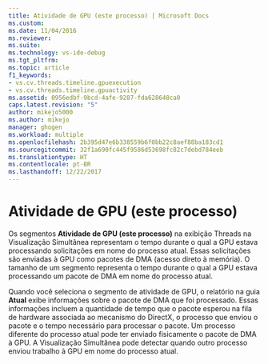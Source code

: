 ```yaml
---
title: Atividade de GPU (este processo) | Microsoft Docs
ms.custom: 
ms.date: 11/04/2016
ms.reviewer: 
ms.suite: 
ms.technology: vs-ide-debug
ms.tgt_pltfrm: 
ms.topic: article
f1_keywords:
- vs.cv.threads.timeline.gpuexecution
- vs.cv.threads.timeline.gpuactivity
ms.assetid: 0956edbf-9bcd-4afe-9287-fda628648ca0
caps.latest.revision: "5"
author: mikejo5000
ms.author: mikejo
manager: ghogen
ms.workload: multiple
ms.openlocfilehash: 2b395d47e6b338559b6f0bb22c8aef88ba183cd1
ms.sourcegitcommit: 32f1a690fc445f9586d53698fc82c7debd784eeb
ms.translationtype: HT
ms.contentlocale: pt-BR
ms.lasthandoff: 12/22/2017
---
```

# <a name="gpu-activity-this-process"></a>Atividade de GPU (este processo)
Os segmentos **Atividade de GPU (este processo)** na exibição Threads na Visualização Simultânea representam o tempo durante o qual a GPU estava processando solicitações em nome do processo atual. Essas solicitações são enviadas à GPU como pacotes de DMA (acesso direto à memória). O tamanho de um segmento representa o tempo durante o qual a GPU estava processando um pacote de DMA em nome do processo atual.  
  
 Quando você seleciona o segmento de atividade de GPU, o relatório na guia **Atual** exibe informações sobre o pacote de DMA que foi processado. Essas informações incluem a quantidade de tempo que o pacote esperou na fila de hardware associada ao mecanismo do DirectX, o processo que enviou o pacote e o tempo necessário para processar o pacote. Um processo diferente do processo atual pode ter enviado fisicamente o pacote de DMA à GPU. A Visualização Simultânea pode detectar quando outro processo enviou trabalho à GPU em nome do processo atual.